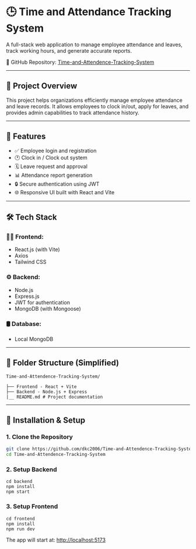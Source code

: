 # 🕒 Time and Attendance Tracking System

A full-stack web application to manage employee attendance and leaves, track working hours, and generate accurate reports.

📂 GitHub Repository: [Time-and-Attendence-Tracking-System](https://github.com/dkc2006/Time-and-Attendence-Tracking-System)

---

## 📌 Project Overview

This project helps organizations efficiently manage employee attendance and leave records. It allows employees to clock in/out, apply for leaves, and provides admin capabilities to track attendance history.

---

## 🎯 Features

- ✅ Employee login and registration
- 🕐 Clock in / Clock out system
- 🗓️ Leave request and approval
- 📊 Attendance report generation
- 🔒 Secure authentication using JWT
- 🌐 Responsive UI built with React and Vite

---

## 🛠️ Tech Stack

### 🧑‍💻 Frontend:

- React.js (with Vite)
- Axios
- Tailwind CSS

### ⚙️ Backend:

- Node.js
- Express.js
- JWT for authentication
- MongoDB (with Mongoose)

### 🛢️ Database:

- Local MongoDB

---

## 📂 Folder Structure (Simplified)

```
Time-and-Attendence-Tracking-System/

├── Frontend - React + Vite
├── Backend - Node.js + Express
|__ README.md # Project documentation
```

---

## 🧪 Installation & Setup

### 1. Clone the Repository

```bash
git clone https://github.com/dkc2006/Time-and-Attendence-Tracking-System.git
cd Time-and-Attendence-Tracking-System
```

### 2. Setup Backend

```
cd backend
npm install
npm start
```

### 3. Setup Frontend

```
cd frontend
npm install
npm run dev
```

The app will start at: [http://localhost:5173](http://localhost:5173)
